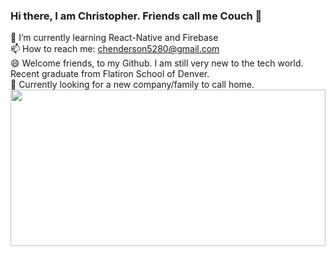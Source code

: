 ### Hi there, I am Christopher. Friends call me Couch 👋
🌱 I’m currently learning React-Native and Firebase
<br>
📫 How to reach me: chenderson5280@gmail.com
<br>
😄 Welcome friends, to my Github. I am still very new to the tech world. Recent graduate from Flatiron School of Denver.
<br>
👯 Currently looking for a new company/family to call home.
<img width="100%" height="250" src="https://www.bsr.org/images/heroes/tech-against-trafficking-hero.jpg"/>


<!--
**chenderson5280/chenderson5280** is a ✨ _special_ ✨ repository because its `README.md` (this file) appears on your GitHub profile.

Here are some ideas to get you started:

- 🔭 I’m currently working on ...
- 🌱 I’m currently learning ...
- 👯 I’m looking to collaborate on ...
- 🤔 I’m looking for help with ...
- 💬 Ask me about ...
- 📫 How to reach me: ...
- 😄 Pronouns: ...
- ⚡ Fun fact: ...
-->
